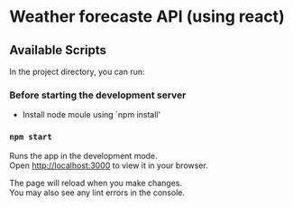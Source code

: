 # Weather forecaste API (using react)

## Available Scripts

In the project directory, you can run:
### Before starting the development server
- Install node moule using `npm install'
### `npm start`

Runs the app in the development mode.\
Open [http://localhost:3000](http://localhost:3000) to view it in your browser.

The page will reload when you make changes.\
You may also see any lint errors in the console.
